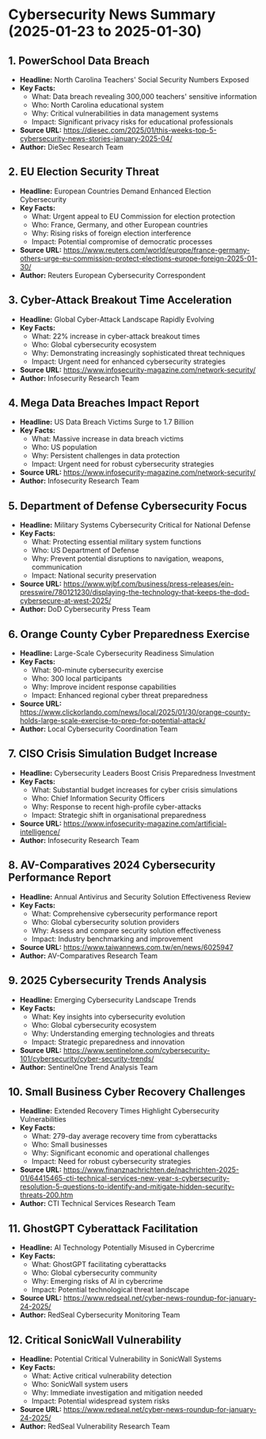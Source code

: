 # Cybersecurity News Summary (2025-01-23 to 2025-01-30)

## 1. PowerSchool Data Breach
- **Headline:** North Carolina Teachers' Social Security Numbers Exposed
- **Key Facts:**
  - What: Data breach revealing 300,000 teachers' sensitive information
  - Who: North Carolina educational system
  - Why: Critical vulnerabilities in data management systems
  - Impact: Significant privacy risks for educational professionals
- **Source URL:** https://diesec.com/2025/01/this-weeks-top-5-cybersecurity-news-stories-january-2025-04/
- **Author:** DieSec Research Team

## 2. EU Election Security Threat
- **Headline:** European Countries Demand Enhanced Election Cybersecurity
- **Key Facts:**
  - What: Urgent appeal to EU Commission for election protection
  - Who: France, Germany, and other European countries
  - Why: Rising risks of foreign election interference
  - Impact: Potential compromise of democratic processes
- **Source URL:** https://www.reuters.com/world/europe/france-germany-others-urge-eu-commission-protect-elections-europe-foreign-2025-01-30/
- **Author:** Reuters European Cybersecurity Correspondent

## 3. Cyber-Attack Breakout Time Acceleration
- **Headline:** Global Cyber-Attack Landscape Rapidly Evolving
- **Key Facts:**
  - What: 22% increase in cyber-attack breakout times
  - Who: Global cybersecurity ecosystem
  - Why: Demonstrating increasingly sophisticated threat techniques
  - Impact: Urgent need for enhanced cybersecurity strategies
- **Source URL:** https://www.infosecurity-magazine.com/network-security/
- **Author:** Infosecurity Research Team

## 4. Mega Data Breaches Impact Report
- **Headline:** US Data Breach Victims Surge to 1.7 Billion
- **Key Facts:**
  - What: Massive increase in data breach victims
  - Who: US population
  - Why: Persistent challenges in data protection
  - Impact: Urgent need for robust cybersecurity strategies
- **Source URL:** https://www.infosecurity-magazine.com/network-security/
- **Author:** Infosecurity Research Team

## 5. Department of Defense Cybersecurity Focus
- **Headline:** Military Systems Cybersecurity Critical for National Defense
- **Key Facts:**
  - What: Protecting essential military system functions
  - Who: US Department of Defense
  - Why: Prevent potential disruptions to navigation, weapons, communication
  - Impact: National security preservation
- **Source URL:** https://www.wjbf.com/business/press-releases/ein-presswire/780121230/displaying-the-technology-that-keeps-the-dod-cybersecure-at-west-2025/
- **Author:** DoD Cybersecurity Press Team

## 6. Orange County Cyber Preparedness Exercise
- **Headline:** Large-Scale Cybersecurity Readiness Simulation
- **Key Facts:**
  - What: 90-minute cybersecurity exercise
  - Who: 300 local participants
  - Why: Improve incident response capabilities
  - Impact: Enhanced regional cyber threat preparedness
- **Source URL:** https://www.clickorlando.com/news/local/2025/01/30/orange-county-holds-large-scale-exercise-to-prep-for-potential-attack/
- **Author:** Local Cybersecurity Coordination Team

## 7. CISO Crisis Simulation Budget Increase
- **Headline:** Cybersecurity Leaders Boost Crisis Preparedness Investment
- **Key Facts:**
  - What: Substantial budget increases for cyber crisis simulations
  - Who: Chief Information Security Officers
  - Why: Response to recent high-profile cyber-attacks
  - Impact: Strategic shift in organisational preparedness
- **Source URL:** https://www.infosecurity-magazine.com/artificial-intelligence/
- **Author:** Infosecurity Research Team

## 8. AV-Comparatives 2024 Cybersecurity Performance Report
- **Headline:** Annual Antivirus and Security Solution Effectiveness Review
- **Key Facts:**
  - What: Comprehensive cybersecurity performance report
  - Who: Global cybersecurity solution providers
  - Why: Assess and compare security solution effectiveness
  - Impact: Industry benchmarking and improvement
- **Source URL:** https://www.taiwannews.com.tw/en/news/6025947
- **Author:** AV-Comparatives Research Team

## 9. 2025 Cybersecurity Trends Analysis
- **Headline:** Emerging Cybersecurity Landscape Trends
- **Key Facts:**
  - What: Key insights into cybersecurity evolution
  - Who: Global cybersecurity ecosystem
  - Why: Understanding emerging technologies and threats
  - Impact: Strategic preparedness and innovation
- **Source URL:** https://www.sentinelone.com/cybersecurity-101/cybersecurity/cyber-security-trends/
- **Author:** SentinelOne Trend Analysis Team

## 10. Small Business Cyber Recovery Challenges
- **Headline:** Extended Recovery Times Highlight Cybersecurity Vulnerabilities
- **Key Facts:**
  - What: 279-day average recovery time from cyberattacks
  - Who: Small businesses
  - Why: Significant economic and operational challenges
  - Impact: Need for robust cybersecurity strategies
- **Source URL:** https://www.finanznachrichten.de/nachrichten-2025-01/64415465-cti-technical-services-new-year-s-cybersecurity-resolution-5-questions-to-identify-and-mitigate-hidden-security-threats-200.htm
- **Author:** CTI Technical Services Research Team

## 11. GhostGPT Cyberattack Facilitation
- **Headline:** AI Technology Potentially Misused in Cybercrime
- **Key Facts:**
  - What: GhostGPT facilitating cyberattacks
  - Who: Global cybersecurity community
  - Why: Emerging risks of AI in cybercrime
  - Impact: Potential technological threat landscape
- **Source URL:** https://www.redseal.net/cyber-news-roundup-for-january-24-2025/
- **Author:** RedSeal Cybersecurity Monitoring Team

## 12. Critical SonicWall Vulnerability
- **Headline:** Potential Critical Vulnerability in SonicWall Systems
- **Key Facts:**
  - What: Active critical vulnerability detection
  - Who: SonicWall system users
  - Why: Immediate investigation and mitigation needed
  - Impact: Potential widespread system risks
- **Source URL:** https://www.redseal.net/cyber-news-roundup-for-january-24-2025/
- **Author:** RedSeal Vulnerability Research Team
